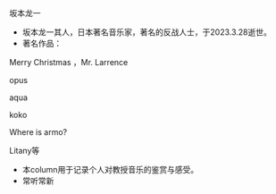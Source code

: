 坂本龙一

- 坂本龙一其人，日本著名音乐家，著名的反战人士，于2023.3.28逝世。
- 著名作品：

Merry Christmas ，Mr. Larrence

opus

aqua

koko

Where is armo?

Litany等

- 本column用于记录个人对教授音乐的鉴赏与感受。
- 常听常新

